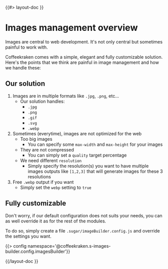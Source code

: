 <!--
/**
 * @name            Overview
 * @namespace       doc.images
 * @type            Markdown
 * @platform        md
 * @status          stable
 * @menu            Documentation / Images           /doc/images/overview
 *
 * @since           2.0.0
 * @author    Olivier Bossel <olivier.bossel@gmail.com> (https://olivierbossel.com)
 */
-->

{{#> layout-doc }}

# Images management overview

Images are central to web development. It's not only central but sometimes painful to work with.

Coffeekraken comes with a simple, elegant and fully customizable solution. Here's the points that we think are painful in image management and how we handle these:

## Our solution

1. Images are in multiple formats like `.jpg`, `.png`, etc...
    - Our solution handles:
        - `.jpg`
        - `.png`
        - `.gif`
        - `.svg`
        - `.webp`
2. Sometimes (everytime), images are not optimized for the web
    - Too big images
        - You can specify some `max-width` and `max-height` for your images
    - They are not compressed
        - You can simply set a `quality` target percentage
    - We need different `resolution`
        - Simply specify the resolution(s) you want to have multiple images outputs like `[1,2,3]` that will generate images for these 3 resolutions
3. Free `.webp` output if you want
    - Simply set the `webp` setting to `true`

## Fully customizable

Don't worry, if our default configuration does not suits your needs, you can as well override it as for the rest of the modules.

To do so, simply create a file `.sugar/imageBuilder.config.js` and override the settings you want.

{{> config namespace='@coffeekraken.s-images-builder.config.imagesBuilder'}}

{{/layout-doc }}
